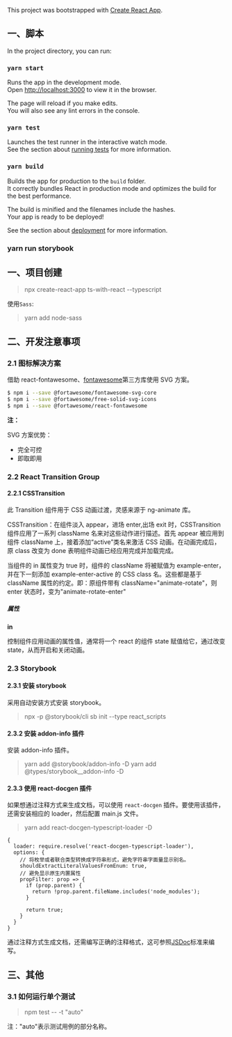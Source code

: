 This project was bootstrapped with [Create React App](https://github.com/facebook/create-react-app).

## 一、脚本

In the project directory, you can run:

### `yarn start`

Runs the app in the development mode.<br />
Open [http://localhost:3000](http://localhost:3000) to view it in the browser.

The page will reload if you make edits.<br />
You will also see any lint errors in the console.

### `yarn test`

Launches the test runner in the interactive watch mode.<br />
See the section about [running tests](https://facebook.github.io/create-react-app/docs/running-tests) for more information.

### `yarn build`

Builds the app for production to the `build` folder.<br />
It correctly bundles React in production mode and optimizes the build for the best performance.

The build is minified and the filenames include the hashes.<br />
Your app is ready to be deployed!

See the section about [deployment](https://facebook.github.io/create-react-app/docs/deployment) for more information.

### yarn run storybook

## 一、项目创建

> npx create-react-app ts-with-react --typescript

使用`Sass`:

> yarn add node-sass

## 二、开发注意事项

### 2.1 图标解决方案

借助 react-fontawesome、[fontawesome](https://fontawesome.com/icons?d=gallery&s=solid&m=free)第三方库使用 SVG 方案。

```Bash
$ npm i --save @fortawesome/fontawesome-svg-core
$ npm i --save @fortawesome/free-solid-svg-icons
$ npm i --save @fortawesome/react-fontawesome
```

**注：**

SVG 方案优势：

- 完全可控
- 即取即用

### 2.2 React Transition Group

#### 2.2.1 CSSTransition

此 Transition 组件用于 CSS 动画过渡，灵感来源于 ng-animate 库。

CSSTransition：在组件淡入 appear，进场 enter,出场 exit 时，CSSTransition 组件应用了一系列 className 名来对这些动作进行描述。首先 appear 被应用到组件 className 上，接着添加“active”类名来激活 CSS 动画。在动画完成后，原 class 改变为 done 表明组件动画已经应用完成并加载完成。

当组件的 in 属性变为 true 时，组件的 className 将被赋值为 example-enter，并在下一刻添加 example-enter-active 的 CSS class 名。这些都是基于 className 属性的约定。即：原组件带有 className="animate-rotate"，则 enter 状态时，变为"animate-rotate-enter"

##### 属性

**in**

控制组件应用动画的属性值，通常将一个 react 的组件 state 赋值给它，通过改变 state，从而开启和关闭动画。

### 2.3 Storybook

#### 2.3.1 安装 storybook

采用自动安装方式安装 storybook。

> npx -p @storybook/cli sb init --type react_scripts

#### 2.3.2 安装 addon-info 插件

安装 addon-info 插件。

> yarn add @storybook/addon-info -D
> yarn add @types/storybook\_\_addon-info -D

#### 2.3.3 使用 react-docgen 插件

如果想通过注释方式来生成文档，可以使用 `react-docgen` 插件。要使用该插件，还需安装相应的 loader，然后配置 main.js 文件。

> yarn add react-docgen-typescript-loader -D

```JS
{
  loader: require.resolve('react-docgen-typescript-loader'),
  options: {
    // 将枚举或者联合类型转换成字符串形式，避免字符串字面量显示别名。
    shouldExtractLiteralValuesFromEnum: true,
    // 避免显示原生内置属性
    propFilter: prop => {
      if (prop.parent) {
        return !prop.parent.fileName.includes('node_modules');
      }

      return true;
    }
  }
}
```

通过注释方式生成文档，还需编写正确的注释格式，这可参照[JSDoc](https://jsdoc.app/about-getting-started.html)标准来编写。

## 三、其他

### 3.1 如何运行单个测试

> npm test -- -t "auto"

注："auto"表示测试用例的部分名称。
